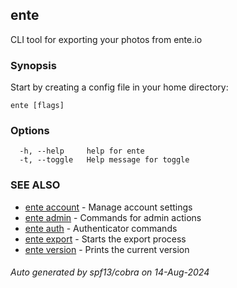 ## ente

CLI tool for exporting your photos from ente.io

### Synopsis

Start by creating a config file in your home directory:

```
ente [flags]
```

### Options

```
  -h, --help     help for ente
  -t, --toggle   Help message for toggle
```

### SEE ALSO

* [ente account](ente_account.md)	 - Manage account settings
* [ente admin](ente_admin.md)	 - Commands for admin actions
* [ente auth](ente_auth.md)	 - Authenticator commands
* [ente export](ente_export.md)	 - Starts the export process
* [ente version](ente_version.md)	 - Prints the current version

###### Auto generated by spf13/cobra on 14-Aug-2024

